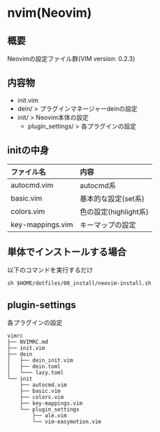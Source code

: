 # nvim(Neovim)

## 概要
Neovimの設定ファイル群(VIM version: 0.2.3)

## 内容物
* init.vim
* dein/ > プラグインマネージャーdeinの設定
* init/ > Neovim本体の設定
    * plugin_settings/ > 各プラグインの設定

## initの中身
|ファイル名             |内容                   |
|:----------------------|:----------------------|
|autocmd.vim            |autocmd系              |
|basic.vim              |基本的な設定(set系)    |
|colors.vim             |色の設定(highlight系)  |
|key-mappings.vim       |キーマップの設定       |

## 単体でインストールする場合
以下のコマンドを実行するだけ
```
sh $HOME/dotfiles/00_install/neovim-install.sh
```

## plugin-settings
各プラグインの設定
```
vimrc
├── NVIMRC.md
├── init.vim
├── dein
│   ├── dein_init.vim
│   ├── dein.toml
│   └─── lazy.toml
└── init
    ├── autocmd.vim
    ├── basic.vim
    ├── colors.vim
    ├── key-mappings.vim
    └── plugin_settings
        ├── ale.vim
        └── vim-easymotion.vim
```
